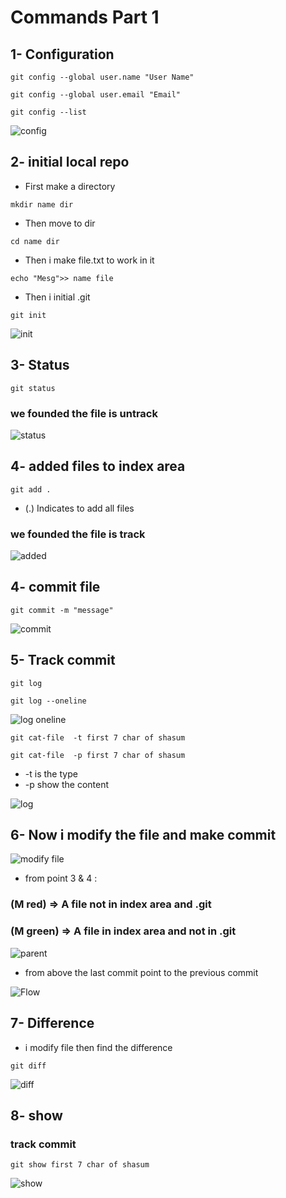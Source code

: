 # Commands Part 1

## 1- Configuration
```shell
git config --global user.name "User Name"
```
```shell
git config --global user.email "Email"
```
```shell
git config --list
```
![config](https://github.com/A-A7med-i/Git/blob/main/Images/config.jpg?raw=true)

## 2- initial local repo
* First make a directory 
```shell
mkdir name dir
```
* Then move to dir 
```shell
cd name dir
```
* Then i make file.txt to work in it
```shell
echo "Mesg">> name file
```
* Then i initial .git
```shell
git init
```
![init](https://github.com/A-A7med-i/Git/blob/main/Images/init.jpg?raw=true)

## 3- Status 
```shell
git status
```
### we founded the file is untrack 

![status](https://github.com/A-A7med-i/Git/blob/main/Images/status.jpg?raw=true)

## 4- added files to index area
```shell
git add .
```
* (.) Indicates to add all files 

### we founded the file is track 

![added](https://github.com/A-A7med-i/Git/blob/main/Images/added.jpg?raw=true)

## 4- commit file
```shell
git commit -m "message"
```
![commit](https://github.com/A-A7med-i/Git/blob/main/Images/commit.jpg?raw=true)

## 5- Track commit

```shell
git log 
```
```shell
git log --oneline
```
![log oneline](https://github.com/A-A7med-i/Git/blob/main/Images/long%20oneline.jpg?raw=true)

```shell
git cat-file  -t first 7 char of shasum
```

```shell
git cat-file  -p first 7 char of shasum
```
* -t is the type 
* -p show the content 

![log](https://github.com/A-A7med-i/Git/blob/main/Images/log.jpg?raw=true)

## 6- Now i modify the file and make commit

![modify file](https://github.com/A-A7med-i/Git/blob/main/Images/modify%20file.jpg?raw=true)

* from point 3 & 4 :
### (M red) =>  A file not in index area and .git 
### (M green) =>  A file in index area and not in .git

![parent](https://github.com/A-A7med-i/Git/blob/main/Images/parent.jpg?raw=true)

* from above the last commit point to the previous commit

![Flow](https://th.bing.com/th/id/OIP.eExDR06JzW6NMPg7vkG3ngHaET?rs=1&pid=ImgDetMain)

## 7- Difference 

* i modify file then find the difference

```shell
git diff
```

![diff](https://github.com/A-A7med-i/Git/blob/main/Images/diff.jpg?raw=true)


## 8- show 

### track commit

```shell
git show first 7 char of shasum
```

![show](https://github.com/A-A7med-i/Git/blob/main/Images/show.jpg?raw=true)
